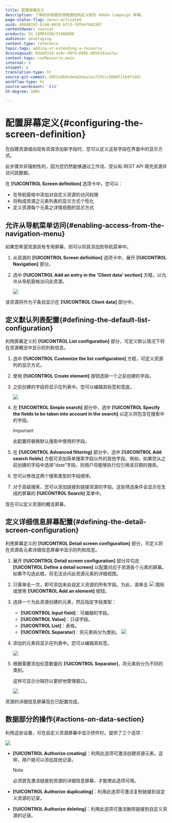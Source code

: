 ```yaml
---
title: 配置屏幕定义
description: 了解如何根据资源数据结构定义新的 Adobe Campaign 屏幕。
page-status-flag: never-activated
uuid: 40848197-b1a0-4018-bfc3-7df64fb83307
contentOwner: sauviat
products: SG_CAMPAIGN/STANDARD
audience: developing
content-type: reference
topic-tags: adding-or-extending-a-resource
discoiquuid: 9dabb328-ac0c-49fd-8996-8d56341ee7ac
context-tags: cusResource,main
internal: n
snippet: y
translation-type: ht
source-git-commit: 8852adb5edeb42eba1acf2911c988071104f1401
workflow-type: ht
source-wordcount: '614'
ht-degree: 100%

---
```



# 配置屏幕定义{#configuring-the-screen-definition}

在创建资源或向现有资源添加新字段时，您可以定义这些字段在界面中的显示方式。

此步骤并非强制性的，因为您仍然能够通过工作流、受众和 REST API 填充资源并访问其数据。

在 **[!UICONTROL Screen definition]** 选项卡中，您可以：

* 在导航窗格中添加对自定义资源的访问权限
* 将构成资源之元素列表的显示方式个性化
* 定义资源每个元素之详情视图的显示方式

## 允许从导航菜单访问{#enabling-access-from-the-navigation-menu}

如果您希望资源具有专用屏幕，则可以将其添加到导航菜单中。

1. 从资源的 **[!UICONTROL Screen definition]** 选项卡中，展开 **[!UICONTROL Navigation]** 部分。
1. 选中 **[!UICONTROL Add an entry in the 'Client data' section]** 方框，以允许从导航窗格访问此资源。

   ![](assets/schema_extension_19.png)

该资源将作为子条目显示在 **[!UICONTROL Client data]** 部分中。

## 定义默认列表配置{#defining-the-default-list-configuration}

利用屏幕定义的 **[!UICONTROL List configuration]** 部分，可定义默认情况下将在资源概览中显示的列和信息。

1. 选中 **[!UICONTROL Customize the list configuration]** 方框，可定义资源列的显示方式。
1. 使用 **[!UICONTROL Create element]** 按钮选择一个之前创建的字段。
1. 之前创建的字段将显示在列表中。您可以编辑其标签和宽度。

   ![](assets/schema_extension_20.png)

1. 在 **[!UICONTROL Simple search]** 部分中，选中 **[!UICONTROL Specify the fields to be taken into account in the search]** 以定义将包含在搜索中的字段。

   >[!IMPORTANT]
   >
   >此配置将替换默认搜索中使用的字段。

1. 在 **[!UICONTROL Advanced filtering]** 部分中，选中 **[!UICONTROL Add search fields]** 方框可添加简单搜索字段以外的其他字段。例如，如果您从之前创建的字段中选择“date”字段，则用户将能够执行仅引用该日期的搜索。
1. 您可以修改这两个搜索类型的字段顺序。
1. 对于高级搜索，您可以添加链接到链接资源的字段。这些筛选条件会显示在生成的屏幕的 **[!UICONTROL Search]** 菜单中。

现在可以定义资源的概览屏幕。

## 定义详细信息屏幕配置{#defining-the-detail-screen-configuration}

利用屏幕定义的 **[!UICONTROL Detail screen configuration]** 部分，可定义将在资源各元素详细信息屏幕中显示的列和信息。

1. 展开 **[!UICONTROL Detail screen configuration]** 部分并勾选 **[!UICONTROL Define a detail screen]** 以配置对应于资源各个元素的屏幕。如果不勾选此框，将无法访问此资源元素的详细视图。
1. 只需单击一次，即可添加来自自定义资源的所有字段。为此，请单击 ![](assets/addallfieldsicon.png) 图标或使用 **[!UICONTROL Add an element]** 按钮。
1. 选择一个为此资源创建的元素，然后指定字段类型：

   * **[!UICONTROL Input field]**：可编辑的字段。
   * **[!UICONTROL Value]**：只读字段。
   * **[!UICONTROL List]**：表格。
   * **[!UICONTROL Separator]**：将元素拆分为类别。
   ![](assets/schema_extension_23.png)

1. 添加的元素将显示在列表中。您可以编辑其标签。

   ![](assets/schema_extension_22.png)

1. 根据需要添加任意数量的 **[!UICONTROL Separator]**，将元素拆分为不同的类别。

   这样可显示分隔符以更好地管理窗口。

   ![](assets/schema_extension_25.png)

资源的详细信息屏幕现在已配置完成。

## 数据部分的操作{#actions-on-data-section}

利用这些设置，可在自定义资源屏幕中显示控件栏。提供了三个选项：

![](assets/schema_extension_actions.png)

* **[!UICONTROL Authorize creating]**：利用此选项可激活创建资源元素。这样，用户就可以添加其他记录。

   >[!NOTE]
   >
   >必须首先激活链接到资源的详细信息屏幕，才能使此选项可用。

* **[!UICONTROL Authorize duplicating]**：利用此选项可激活复制链接到自定义资源的记录。
* **[!UICONTROL Authorize deleting]**：利用此选项可激活删除链接到自定义资源的记录。
